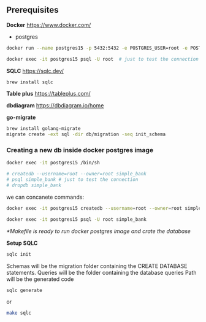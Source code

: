 ## Prerequisites

**Docker**
https://www.docker.com/

- postgres

```bash
docker run --name postgres15 -p 5432:5432 -e POSTGRES_USER=root -e POSTGRES_PASSWORD=secret -d postgres:15.0-alpine

docker exec -it postgres15 psql -U root  # just to test the connection
```

**SQLC**
https://sqlc.dev/

```bash
brew install sqlc
```

**Table plus**
https://tableplus.com/

**dbdiagram**
https://dbdiagram.io/home

**go-migrate**

```bash
brew install golang-migrate
migrate create -ext sql -dir db/migration -seq init_schema
```

### Creating a new db inside docker postgres image

```bash
docker exec -it postgres15 /bin/sh

# createdb --username=root --owner=root simple_bank
# psql simple_bank # just to test the connection
# dropdb simple_bank
```

we can concanete commands:

```bash
docker exec -it postgres15 createdb --username=root --owner=root simple_bank

docker exec -it postgres15 psql -U root simple_bank
```

_\*Makefile is ready to run docker postgres image and crate the database_

**Setup SQLC**

```bash
sqlc init
```

Schemas will be the migration folder containing the CREATE DATABASE statements.
Queries will be the folder containing the database queries
Path will be the generated code

```bash
sqlc generate
```

or

```bash
make sqlc
```
